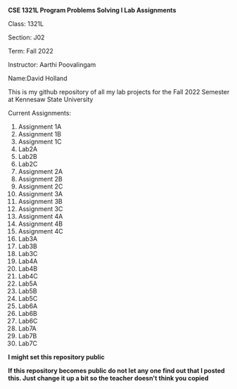 **CSE 1321L Program Problems Solving I Lab Assignments**

Class: 1321L

Section: J02

Term: Fall 2022

Instructor: Aarthi Poovalingam

Name:David Holland

This is my github repository of all my lab projects 
for the Fall 2022 Semester at Kennesaw State University

Current Assignments:
1. Assignment 1A
2. Assignment 1B
3. Assignment 1C
4. Lab2A 
5. Lab2B
6. Lab2C
7. Assignment 2A
8. Assignment 2B
9. Assignment 2C
10. Assignment 3A
11. Assignment 3B
12. Assignment 3C
13. Assignment 4A
14. Assignment 4B
15. Assignment 4C
10. Lab3A
11. Lab3B
12. Lab3C
13. Lab4A
14. Lab4B
15. Lab4C
16. Lab5A
17. Lab5B
18. Lab5C
19. Lab6A
20. Lab6B
21. Lab6C
22. Lab7A
23. Lab7B
24. Lab7C

**I might set this repository public**

**If this repository becomes public do not 
let any one find out that I posted this. 
Just change it up a bit so the teacher doesn't think you copied**

